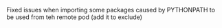 Fixed issues when importing some packages caused by PYTHONPATH to be used from teh remote pod (add it to exclude)